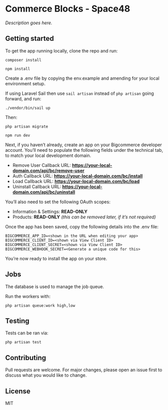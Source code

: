 # Commerce Blocks - Space48

_Description goes here._

## Getting started

To get the app running locally, clone the repo and run:

`composer install`

`npm install`

Create a .env file by copying the env.example and amending for your local environment setup.

If using Laravel Sail then use `sail artisan` instead of `php artisan` going forward, and run:

`./vendor/bin/sail up`

Then:

`php artisan migrate`

`npm run dev`

Next, if you haven’t already, create an app on your Bigcommerce developer account. You’ll need to populate the following fields under the technical tab, to match your local development domain.

- Remove User Callback URL: **https://your-local-domain.com/api/bc/remove-user**
- Auth Callback URL: **https://your-local-domain.com/bc/install**
- Load Callback URL: **https://your-local-domain.com/bc/load**
- Uninstall Callback URL: **https://your-local-domain.com/api/bc/uninstall**

You’ll also need to set the following OAuth scopes:

- Information & Settings: **READ-ONLY**
- Products: **READ-ONLY** _(this can be removed later, if it’s not required)_


Once the app has been saved, copy the following details into the .env file:

```
BIGCOMMERCE_APP_ID=<shown in the URL when editing your app>
BIGCOMMERCE_CLIENT_ID=<shown via View Client ID>
BIGCOMMERCE_CLIENT_SECRET=<shown via View Client ID>
BIGCOMMERCE_WEBHOOK_SECRET=<Generate a unique code for this>
```

You’re now ready to install the app on your store.

## Jobs

The database is used to manage the job queue. 

Run the workers with:

```
php artisan queue:work high,low
```

## Testing

Tests can be ran via:

`php artisan test`


## Contributing

Pull requests are welcome. For major changes, please open an issue first to discuss what you would like to change.

## License

MIT

